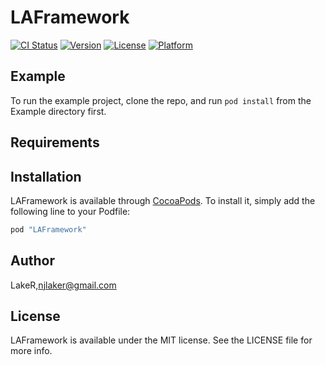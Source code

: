 # LAFramework

[![CI Status](http://img.shields.io/travis/胡恒恺/LAFramework.svg?style=flat)](https://travis-ci.org/胡恒恺/LAFramework)
[![Version](https://img.shields.io/cocoapods/v/LAFramework.svg?style=flat)](http://cocoapods.org/pods/LAFramework)
[![License](https://img.shields.io/cocoapods/l/LAFramework.svg?style=flat)](http://cocoapods.org/pods/LAFramework)
[![Platform](https://img.shields.io/cocoapods/p/LAFramework.svg?style=flat)](http://cocoapods.org/pods/LAFramework)

## Example

To run the example project, clone the repo, and run `pod install` from the Example directory first.

## Requirements

## Installation

LAFramework is available through [CocoaPods](http://cocoapods.org). To install
it, simply add the following line to your Podfile:

```ruby
pod "LAFramework"
```

## Author

LakeR,njlaker@gmail.com	

## License

LAFramework is available under the MIT license. See the LICENSE file for more info.
